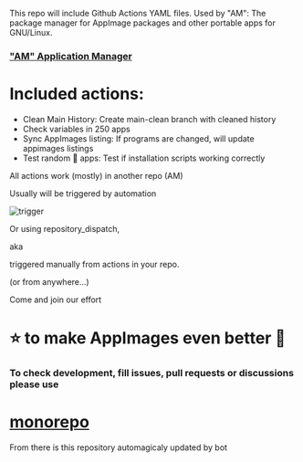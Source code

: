 This repo will include Github Actions YAML files.
Used by "AM": The package manager for AppImage packages and other portable apps for GNU/Linux.

### ["AM" Application Manager](https://github.com/ivan-hc/AM)

# Included actions:
 - Clean Main History: Create main-clean branch with cleaned history
 - Check variables in 250 apps
 - Sync AppImages listing: If programs are changed, will update appimages listings
 - Test random 💯 apps: Test if installation scripts working correctly

All actions work (mostly) in another repo (AM)

Usually will be triggered by automation

![trigger](https://github.com/user-attachments/assets/3a66f3be-ce4b-4bce-bb51-78e25c8add80)

Or using repository_dispatch,

aka

 triggered manually from actions in your repo.
 
 (or from anywhere...)

Come and join our effort
# ⭐ to make AppImages even better 🚀

### To check development, fill issues, pull requests or discussions please use

# [monorepo](https://github.com/AM-community/monorepo)
From there is this repository automagicaly updated by bot
